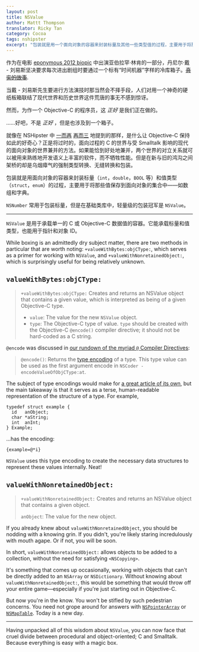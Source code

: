```yaml
---
layout: post
title: NSValue
author: Mattt Thompson
translator: Ricky Tan
category: Cocoa
tags: nshipster
excerpt: "包装就是用一个面向对象的容器来封装标量及其他一些类型值的过程，主要用于将那些值保存到面向对象的集合中——如数组和字典。在基础类库中，以轻量级著称的一个包装便是 NSValue 。"
---
```


作为在电影 [eponymous 2012 biopic](http://www.imdb.com/title/tt0443272/) 中出演亚伯拉罕·林肯的一部分，丹尼尔·戴 - 刘易斯坚决要求每次进出剧组时要通过一个标有“时间机器”字样的冷库箱子。<del markdown="1">[真实的故事](http://filmdrunk.uproxx.com/2012/10/daniel-day-lewis-method-acting-lincoln-ny-times-profile)</del>.

当戴 - 刘易斯先生要进行方法演技时那当然会不择手段，人们对用一个神奇的硬纸板箱联结了现代世界和历史世界这件荒唐的事无不感到惊讶。 

然而，为作一个 Objective-C 的程序员，这 _正好_ 是我们正在做的。

……好吧，不是 _正好_ ，但是也涉及到一个箱子。

就像在 NSHipster 中 [一而再](http://nshipster.cn/ns_enum-ns_options/) [再而三](http://nshipster.cn/nil/) 地提到的那样，是什么让 Objective-C 保持如此的好奇心？正是将过时的，面向过程的 C 的世界与受 Smalltalk 影响的现代的面向对象的世界兼并的方法。如果能恰到好处地兼并，两个世界的对立关系就可以被用来熟练地开发语义上丰富的软件，而不牺牲性能。但是在新与旧的鸿沟之间架桥的却是乌烟瘴气的强制类型转换、无缝转换和包装。

包装就是用面向对象的容器来封装标量（`int`，`double`，`BOOL` 等）和值类型（`struct`，`enum`）的过程，主要用于将那些值保存到面向对象的集合中——如数组和字典。

`NSNumber` 常用于包装标量，但是在基础类库中，轻量级的包装冠军是 `NSValue`。

---

`NSValue` 是用于承载单一的 C 或 Objective-C 数据值的容器。它能承载标量和值类型，也能用于指针和对象 ID。

While boxing is an admittedly dry subject matter, there are two methods in particular that are worth noting: `+valueWithBytes:objCType:`, which serves as a primer for working with `NSValue`, and
`+valueWithNonretainedObject:`, which is surprisingly useful for being relatively unknown.

## `valueWithBytes:objCType:`

> `+valueWithBytes:objCType:`
> Creates and returns an NSValue object that contains a given value, which is interpreted as being of a given Objective-C type.
>
> - `value`: The value for the new `NSValue` object.
> - `type`: The Objective-C type of value. `type` should be created with the Objective-C `@encode()` compiler directive; it should not be hard-coded as a C string.

`@encode` was discussed in [our rundown of the myriad `@` Compiler Directives](http://nshipster.com/at-compiler-directives/):

> `@encode()`: Returns the [type encoding](http://developer.apple.com/library/mac/#documentation/Cocoa/Conceptual/ObjCRuntimeGuide/Articles/ocrtTypeEncodings.html) of a type. This type value can be used as the first argument encode in `NSCoder -encodeValueOfObjCType:at`.

The subject of type encodings would make for [a great article of its own](http://nshipster.com/type-encodings/), but the main takeaway is that it serves as a terse, human-readable representation of the structure of a type. For example,

~~~{objective-c}
typedef struct example {
  id   anObject;
  char *aString;
  int  anInt;
} Example;
~~~

...has the encoding:

~~~{objective-c}
{example=@*i}
~~~

`NSValue` uses this type encoding to create the necessary data structures to represent these values internally. Neat!

## `valueWithNonretainedObject:`

> `+valueWithNonretainedObject:`
> Creates and returns an NSValue object that contains a given object.
>
> `anObject`: The value for the new object.

If you already knew about `valueWithNonretainedObject`, you should be nodding with a knowing grin. If you didn't, you're likely staring incredulously with mouth agape. Or if not, you will be soon.

In short, `valueWithNonretainedObject:` allows objects to be added to a collection, without the need for satisfying `<NSCopying>`.

It's something that comes up occasionally, working with objects that can't be directly added to an `NSArray` or `NSDictionary`. Without knowing about `valueWithNonretainedObject:`, this would be something that would throw off your entire game—especially if you're just starting out in Objective-C.

But now you're in the know. You won't be stifled by such pedestrian concerns. You need not grope around for answers with [`NSPointerArray`](https://developer.apple.com/library/mac/#documentation/Cocoa/Reference/Foundation/Classes/NSPointerArray_Class/Introduction/Introduction.html) or [`NSMapTable`](https://developer.apple.com/library/mac/#documentation/Cocoa/Reference/NSMapTable_class/Reference/NSMapTable.html#//apple_ref/occ/cl/NSMapTable). Today is a new day.

---

Having unpacked all of this wisdom about `NSValue`, you can now face that cruel divide between procedural and object-oriented; C and Smalltalk. Because everything is easy with a magic box.
